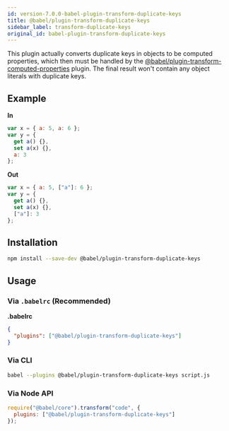 ```yaml
---
id: version-7.0.0-babel-plugin-transform-duplicate-keys
title: @babel/plugin-transform-duplicate-keys
sidebar_label: transform-duplicate-keys
original_id: babel-plugin-transform-duplicate-keys
---
```


This plugin actually converts duplicate keys in objects to be computed properties, which then must be handled by the [@babel/plugin-transform-computed-properties](http://babeljs.io/docs/plugins/transform-computed-properties) plugin. The final result won't contain any object literals with duplicate keys.

## Example

**In**

```javascript
var x = { a: 5, a: 6 };
var y = {
  get a() {},
  set a(x) {},
  a: 3
};
```

**Out**

```javascript
var x = { a: 5, ["a"]: 6 };
var y = {
  get a() {},
  set a(x) {},
  ["a"]: 3
};
```

## Installation

```sh
npm install --save-dev @babel/plugin-transform-duplicate-keys
```

## Usage

### Via `.babelrc` (Recommended)

**.babelrc**

```json
{
  "plugins": ["@babel/plugin-transform-duplicate-keys"]
}
```

### Via CLI

```sh
babel --plugins @babel/plugin-transform-duplicate-keys script.js
```

### Via Node API

```javascript
require("@babel/core").transform("code", {
  plugins: ["@babel/plugin-transform-duplicate-keys"]
});
```

